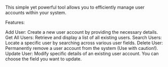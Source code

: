 This simple yet powerful tool allows you to efficiently manage user accounts within your system.

Features:

Add User: Create a new user account by providing the necessary details.
Get All Users: Retrieve and display a list of all existing users.
Search Users: Locate a specific user by searching across various user fields.
Delete User: Permanently remove a user account from the system (Use with caution!).
Update User: Modify specific details of an existing user account. You can choose the field you want to update.



